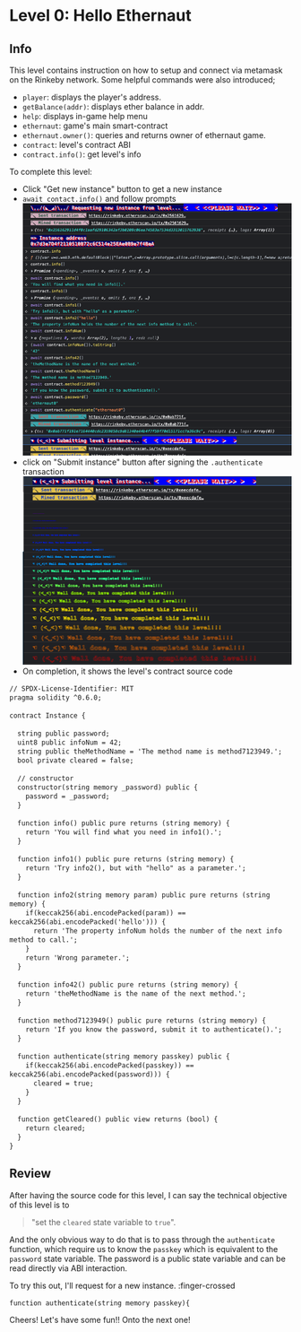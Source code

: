 # Level 0: Hello Ethernaut

## Info

This level contains instruction on how to setup and connect via metamask on the Rinkeby network. Some helpful commands were also introduced;

- `player`: displays the player's address.
- `getBalance(addr)`: displays ether balance in addr.
- `help`: displays in-game help menu
- `ethernaut`: game's main smart-contract
- `ethernaut.owner()`: queries and returns owner of ethernaut game.
- `contract`: level's contract ABI
- `contract.info()`: get level's info

To complete this level:

- Click "Get new instance" button to get a new instance
- `await contact.info()` and follow prompts
![cmds](./imgs/cmds.png)
- click on "Submit instance" button after signing the `.authenticate` transaction
![cmds](./imgs/completion.png)
- On completion, it shows the level's contract source code

```solidity
// SPDX-License-Identifier: MIT
pragma solidity ^0.6.0;

contract Instance {

  string public password;
  uint8 public infoNum = 42;
  string public theMethodName = 'The method name is method7123949.';
  bool private cleared = false;

  // constructor
  constructor(string memory _password) public {
    password = _password;
  }

  function info() public pure returns (string memory) {
    return 'You will find what you need in info1().';
  }

  function info1() public pure returns (string memory) {
    return 'Try info2(), but with "hello" as a parameter.';
  }

  function info2(string memory param) public pure returns (string memory) {
    if(keccak256(abi.encodePacked(param)) == keccak256(abi.encodePacked('hello'))) {
      return 'The property infoNum holds the number of the next info method to call.';
    }
    return 'Wrong parameter.';
  }

  function info42() public pure returns (string memory) {
    return 'theMethodName is the name of the next method.';
  }

  function method7123949() public pure returns (string memory) {
    return 'If you know the password, submit it to authenticate().';
  }

  function authenticate(string memory passkey) public {
    if(keccak256(abi.encodePacked(passkey)) == keccak256(abi.encodePacked(password))) {
      cleared = true;
    }
  }

  function getCleared() public view returns (bool) {
    return cleared;
  }
}
```

## Review

After having the source code for this level, I can say the technical objective of this level is to 

> "set the `cleared` state variable to `true`".

And the only obvious way to do that is to pass through the `authenticate` function, which require us to know the `passkey` which is equivalent to the `password` state variable. The password is a public state variable and can be read directly via ABI interaction.

To try this out, I'll request for a new instance. :finger-crossed

```solidity
function authenticate(string memory passkey){
```

Cheers!
Let's have some fun!!
Onto the next one!